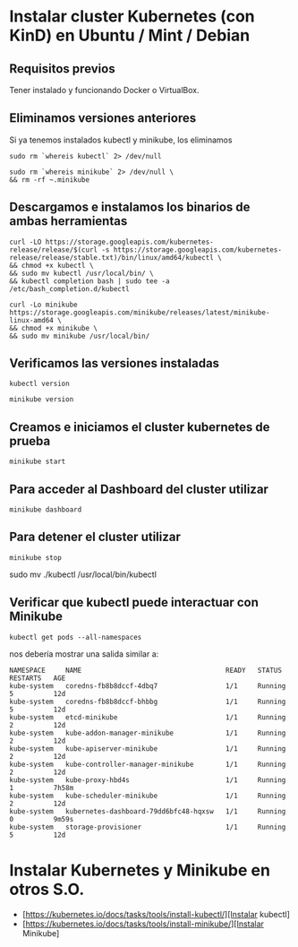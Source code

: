 # Instalar cluster Kubernetes (con KinD) en Ubuntu / Mint / Debian 

## Requisitos previos

Tener instalado y funcionando Docker o VirtualBox.

## Eliminamos versiones anteriores

Si ya tenemos instalados kubectl y minikube, los eliminamos

```
sudo rm `whereis kubectl` 2> /dev/null
```

```
sudo rm `whereis minikube` 2> /dev/null \
&& rm -rf ~.minikube
```

## Descargamos e instalamos los binarios de ambas herramientas

```
curl -LO https://storage.googleapis.com/kubernetes-release/release/$(curl -s https://storage.googleapis.com/kubernetes-release/release/stable.txt)/bin/linux/amd64/kubectl \ 
&& chmod +x kubectl \
&& sudo mv kubectl /usr/local/bin/ \
&& kubectl completion bash | sudo tee -a /etc/bash_completion.d/kubectl
```

```
curl -Lo minikube https://storage.googleapis.com/minikube/releases/latest/minikube-linux-amd64 \
&& chmod +x minikube \
&& sudo mv minikube /usr/local/bin/
```

## Verificamos las versiones instaladas

```
kubectl version
```


```
minikube version
```

## Creamos e iniciamos el cluster kubernetes de prueba

```
minikube start
```

## Para acceder al Dashboard del cluster utilizar

```
minikube dashboard
```

## Para detener el cluster utilizar

```
minikube stop
```
sudo mv ./kubectl /usr/local/bin/kubectl
## Verificar que kubectl puede interactuar con Minikube

```
kubectl get pods --all-namespaces
```

nos debería mostrar una salida similar a:

```
NAMESPACE     NAME                                    READY   STATUS    RESTARTS   AGE
kube-system   coredns-fb8b8dccf-4dbq7                 1/1     Running   5          12d
kube-system   coredns-fb8b8dccf-bhbbg                 1/1     Running   5          12d
kube-system   etcd-minikube                           1/1     Running   2          12d
kube-system   kube-addon-manager-minikube             1/1     Running   2          12d
kube-system   kube-apiserver-minikube                 1/1     Running   2          12d
kube-system   kube-controller-manager-minikube        1/1     Running   2          12d
kube-system   kube-proxy-hbd4s                        1/1     Running   1          7h58m
kube-system   kube-scheduler-minikube                 1/1     Running   2          12d
kube-system   kubernetes-dashboard-79dd6bfc48-hqxsw   1/1     Running   0          9m59s
kube-system   storage-provisioner                     1/1     Running   5          12d
```

# Instalar Kubernetes y Minikube en otros S.O.

* [https://kubernetes.io/docs/tasks/tools/install-kubectl/][Instalar kubectl]
* [https://kubernetes.io/docs/tasks/tools/install-minikube/][Instalar Minikube] 

[Instalar kubectl]: https://kubernetes.io/docs/tasks/tools/install-kubectl/

[Instalar Minikube]: https://kubernetes.io/docs/tasks/tools/install-minikube/